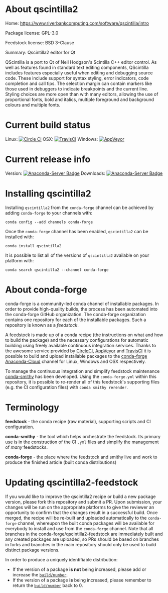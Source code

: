 About qscintilla2
=================

Home: https://www.riverbankcomputing.com/software/qscintilla/intro

Package license: GPL-3.0

Feedstock license: BSD 3-Clause

Summary: Qscintilla2 editor for Qt

QScintilla is a port to Qt of Neil Hodgson's Scintilla C++ editor control.
As well as features found in standard text editing components, QScintilla includes features especially useful when editing and debugging source code. These include support for syntax styling, error indicators, code completion and call tips. The selection margin can contain markers like those used in debuggers to indicate breakpoints and the current line. Styling choices are more open than with many editors, allowing the use of proportional fonts, bold and italics, multiple foreground and background colours and multiple fonts.


Current build status
====================

Linux: [![Circle CI](https://circleci.com/gh/conda-forge/qscintilla2-feedstock.svg?style=shield)](https://circleci.com/gh/conda-forge/qscintilla2-feedstock)
OSX: [![TravisCI](https://travis-ci.org/conda-forge/qscintilla2-feedstock.svg?branch=master)](https://travis-ci.org/conda-forge/qscintilla2-feedstock)
Windows: [![AppVeyor](https://ci.appveyor.com/api/projects/status/github/conda-forge/qscintilla2-feedstock?svg=True)](https://ci.appveyor.com/project/conda-forge/qscintilla2-feedstock/branch/master)

Current release info
====================
Version: [![Anaconda-Server Badge](https://anaconda.org/conda-forge/qscintilla2/badges/version.svg)](https://anaconda.org/conda-forge/qscintilla2)
Downloads: [![Anaconda-Server Badge](https://anaconda.org/conda-forge/qscintilla2/badges/downloads.svg)](https://anaconda.org/conda-forge/qscintilla2)

Installing qscintilla2
======================

Installing `qscintilla2` from the `conda-forge` channel can be achieved by adding `conda-forge` to your channels with:

```
conda config --add channels conda-forge
```

Once the `conda-forge` channel has been enabled, `qscintilla2` can be installed with:

```
conda install qscintilla2
```

It is possible to list all of the versions of `qscintilla2` available on your platform with:

```
conda search qscintilla2 --channel conda-forge
```


About conda-forge
=================

conda-forge is a community-led conda channel of installable packages.
In order to provide high-quality builds, the process has been automated into the
conda-forge GitHub organization. The conda-forge organization contains one repository
for each of the installable packages. Such a repository is known as a *feedstock*.

A feedstock is made up of a conda recipe (the instructions on what and how to build
the package) and the necessary configurations for automatic building using freely
available continuous integration services. Thanks to the awesome service provided by
[CircleCI](https://circleci.com/), [AppVeyor](http://www.appveyor.com/)
and [TravisCI](https://travis-ci.org/) it is possible to build and upload installable
packages to the [conda-forge](https://anaconda.org/conda-forge)
[Anaconda-Cloud](http://docs.anaconda.org/) channel for Linux, Windows and OSX respectively.

To manage the continuous integration and simplify feedstock maintenance
[conda-smithy](http://github.com/conda-forge/conda-smithy) has been developed.
Using the ``conda-forge.yml`` within this repository, it is possible to re-render all of
this feedstock's supporting files (e.g. the CI configuration files) with ``conda smithy rerender``.


Terminology
===========

**feedstock** - the conda recipe (raw material), supporting scripts and CI configuration.

**conda-smithy** - the tool which helps orchestrate the feedstock.
                   Its primary use is in the construction of the CI ``.yml`` files
                   and simplify the management of *many* feedstocks.

**conda-forge** - the place where the feedstock and smithy live and work to
                  produce the finished article (built conda distributions)


Updating qscintilla2-feedstock
==============================

If you would like to improve the qscintilla2 recipe or build a new
package version, please fork this repository and submit a PR. Upon submission,
your changes will be run on the appropriate platforms to give the reviewer an
opportunity to confirm that the changes result in a successful build. Once
merged, the recipe will be re-built and uploaded automatically to the
`conda-forge` channel, whereupon the built conda packages will be available for
everybody to install and use from the `conda-forge` channel.
Note that all branches in the conda-forge/qscintilla2-feedstock are
immediately built and any created packages are uploaded, so PRs should be based
on branches in forks and branches in the main repository should only be used to
build distinct package versions.

In order to produce a uniquely identifiable distribution:
 * If the version of a package **is not** being increased, please add or increase
   the [``build/number``](http://conda.pydata.org/docs/building/meta-yaml.html#build-number-and-string).
 * If the version of a package **is** being increased, please remember to return
   the [``build/number``](http://conda.pydata.org/docs/building/meta-yaml.html#build-number-and-string)
   back to 0.
